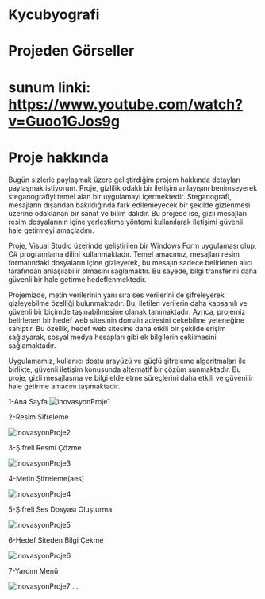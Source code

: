 # Kycubyografi
# Projeden Görseller
# sunum linki: https://www.youtube.com/watch?v=Guoo1GJos9g

# Proje hakkında
Bugün sizlerle paylaşmak üzere geliştirdiğim projem hakkında detayları paylaşmak istiyorum. Proje, gizlilik odaklı bir iletişim anlayışını benimseyerek steganografiyi temel alan bir uygulamayı içermektedir. Steganografi, mesajların dışarıdan bakıldığında fark edilemeyecek bir şekilde gizlenmesi üzerine odaklanan bir sanat ve bilim dalıdır. Bu projede ise, gizli mesajları resim dosyalarının içine yerleştirme yöntemi kullanılarak iletişimi güvenli hale getirmeyi amaçladım.

Proje, Visual Studio üzerinde geliştirilen bir Windows Form uygulaması olup, C# programlama dilini kullanmaktadır. Temel amacımız, mesajları resim formatındaki dosyaların içine gizleyerek, bu mesajın sadece belirlenen alıcı tarafından anlaşılabilir olmasını sağlamaktır. Bu sayede, bilgi transferini daha güvenli bir hale getirme hedeflenmektedir.

Projemizde, metin verilerinin yanı sıra ses verilerini de şifreleyerek gizleyebilme özelliği bulunmaktadır. Bu, iletilen verilerin daha kapsamlı ve güvenli bir biçimde taşınabilmesine olanak tanımaktadır. Ayrıca, projemiz belirlenen bir hedef web sitesinin domain adresini çekebilme yeteneğine sahiptir. Bu özellik, hedef web sitesine daha etkili bir şekilde erişim sağlayarak, sosyal medya hesapları gibi ek bilgilerin çekilmesini sağlamaktadır.

Uygulamamız, kullanıcı dostu arayüzü ve güçlü şifreleme algoritmaları ile birlikte, güvenli iletişim konusunda alternatif bir çözüm sunmaktadır. Bu proje, gizli mesajlaşma ve bilgi elde etme süreçlerini daha etkili ve güvenilir hale getirme amacını taşımaktadır.

1-Ana Sayfa
![inovasyonProje1](https://github.com/vasfiolmez/Kycubyografi/assets/58458944/7b0fee26-82c9-495d-8d54-186845bde4bc)

2-Resim Şifreleme

![inovasyonProje2](https://github.com/vasfiolmez/Kycubyografi/assets/58458944/f465e4fb-8721-4427-8297-8ef0b67a8db4)

3-Şifreli Resmi Çözme

![inovasyonProje3](https://github.com/vasfiolmez/Kycubyografi/assets/58458944/e667ea29-9390-4acb-afa0-2710b218cd15)

4-Metin Şifreleme(aes)

![inovasyonProje4](https://github.com/vasfiolmez/Kycubyografi/assets/58458944/fc865855-a272-4967-8650-6f3404f4af9b)

5-Şifreli Ses Dosyası Oluşturma

![inovasyonProje5](https://github.com/vasfiolmez/Kycubyografi/assets/58458944/9aa0f41d-ead2-4ccb-ad53-d6f3855ad55b)

6-Hedef Siteden Bilgi Çekme

![inovasyonProje6](https://github.com/vasfiolmez/Kycubyografi/assets/58458944/ad7ec26e-292f-4f7b-be0f-fea87f24efad)

7-Yardım Menü

![inovasyonProje7](https://github.com/vasfiolmez/Kycubyografi/assets/58458944/ab5874c1-b58f-40fc-bde1-462b89fd4613)
.
.



